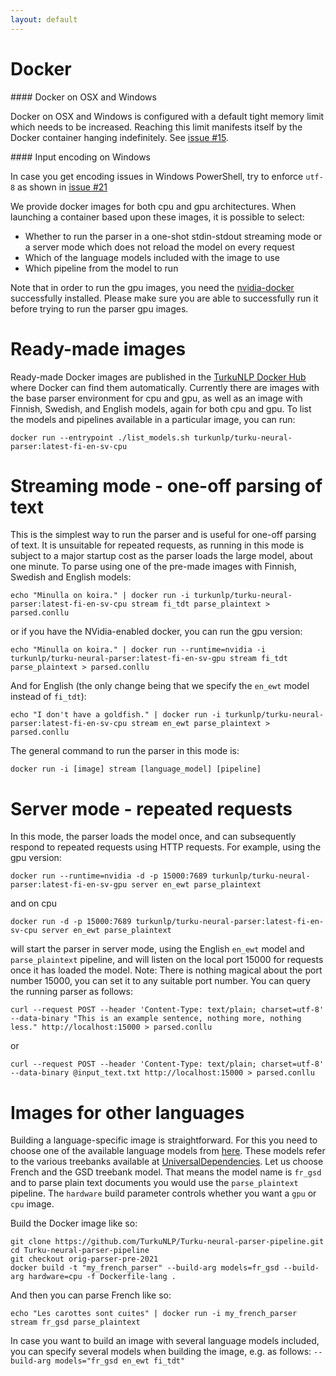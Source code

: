 ```yaml
---
layout: default
---
```


# Docker

<div class="alert" markdown="1">
#### Docker on OSX and Windows

Docker on OSX and Windows is configured with a default tight memory limit which needs to be increased. Reaching this limit manifests itself by the Docker container hanging indefinitely. See <a href="https://github.com/TurkuNLP/Turku-neural-parser-pipeline/issues/15">issue #15</a>.
</div>

<div class="alert" markdown="1">
#### Input encoding on Windows

In case you get encoding issues in Windows PowerShell, try to enforce `utf-8` as shown in <a href="https://github.com/TurkuNLP/Turku-neural-parser-pipeline/issues/21">issue #21</a>
</div>




We provide docker images for both cpu and gpu architectures. When launching a container based upon these images, it is possible to select:

  * Whether to run the parser in a one-shot stdin-stdout streaming mode or a server mode which does not reload the model on every request
  * Which of the language models included with the image to use
  * Which pipeline from the model to run

Note that in order to run the gpu images, you need the [nvidia-docker](https://github.com/NVIDIA/nvidia-docker) successfully installed. Please make sure you are able to successfully run it before trying to run the parser gpu images.

# Ready-made images

Ready-made Docker images are published in the [TurkuNLP Docker Hub](https://hub.docker.com/r/turkunlp/turku-neural-parser/tags) where Docker can find them automatically. Currently there are images with the base parser environment for cpu and gpu, as well as an image with Finnish, Swedish, and English models, again for both cpu and gpu. To list the models and pipelines available in a particular image, you can run:

    docker run --entrypoint ./list_models.sh turkunlp/turku-neural-parser:latest-fi-en-sv-cpu 

# Streaming mode - one-off parsing of text

This is the simplest way to run the parser and is useful for one-off parsing of text. It is unsuitable for repeated requests, as running in this mode is subject to a major startup cost as the parser loads the large model, about one minute. To parse using one of the pre-made images with Finnish, Swedish and English models:

    echo "Minulla on koira." | docker run -i turkunlp/turku-neural-parser:latest-fi-en-sv-cpu stream fi_tdt parse_plaintext > parsed.conllu

or if you have the NVidia-enabled docker, you can run the gpu version:

    echo "Minulla on koira." | docker run --runtime=nvidia -i turkunlp/turku-neural-parser:latest-fi-en-sv-gpu stream fi_tdt parse_plaintext > parsed.conllu

And for English (the only change being that we specify the `en_ewt` model instead of `fi_tdt`):

    echo "I don't have a goldfish." | docker run -i turkunlp/turku-neural-parser:latest-fi-en-sv-cpu stream en_ewt parse_plaintext > parsed.conllu


The general command to run the parser in this mode is:

    docker run -i [image] stream [language_model] [pipeline]

# Server mode - repeated requests

In this mode, the parser loads the model once, and can subsequently respond to repeated requests using HTTP requests. For example, using the gpu version:

    docker run --runtime=nvidia -d -p 15000:7689 turkunlp/turku-neural-parser:latest-fi-en-sv-gpu server en_ewt parse_plaintext

and on cpu

    docker run -d -p 15000:7689 turkunlp/turku-neural-parser:latest-fi-en-sv-cpu server en_ewt parse_plaintext

will start the parser in server mode, using the English `en_ewt` model and `parse_plaintext` pipeline, and will listen on the local port 15000 for requests once it has loaded the model. Note: There is nothing magical about the port number 15000, you can set it to any suitable port number. You can query the running parser as follows:


```
curl --request POST --header 'Content-Type: text/plain; charset=utf-8' --data-binary "This is an example sentence, nothing more, nothing less." http://localhost:15000 > parsed.conllu
```

or

```
curl --request POST --header 'Content-Type: text/plain; charset=utf-8' --data-binary @input_text.txt http://localhost:15000 > parsed.conllu
```

# Images for other languages

Building a language-specific image is straightforward. For this you need to choose one of the available language models from [here](http://bionlp-www.utu.fi/dep-parser-models/). These models refer to the various treebanks available at [UniversalDependencies](https://universaldependencies.org). Let us choose French and the GSD treebank model. That means the model name is `fr_gsd` and to parse plain text documents you would use the `parse_plaintext` pipeline. The `hardware` build parameter controls whether you want a `gpu` or `cpu` image.

Build the Docker image like so:

    git clone https://github.com/TurkuNLP/Turku-neural-parser-pipeline.git
    cd Turku-neural-parser-pipeline
    git checkout orig-parser-pre-2021
    docker build -t "my_french_parser" --build-arg models=fr_gsd --build-arg hardware=cpu -f Dockerfile-lang .

And then you can parse French like so:

    echo "Les carottes sont cuites" | docker run -i my_french_parser stream fr_gsd parse_plaintext

In case you want to build an image with several language models included, you can specify several models when building the image, e.g. as follows: `--build-arg models="fr_gsd en_ewt fi_tdt"` 
